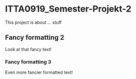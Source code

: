 # ITTA0919_Semester-Projekt-2
This project is about ... stuff

## Fancy formatting 2
Look at that fancy text!

### Fancy formatting 3
Even more fancier formatted text!